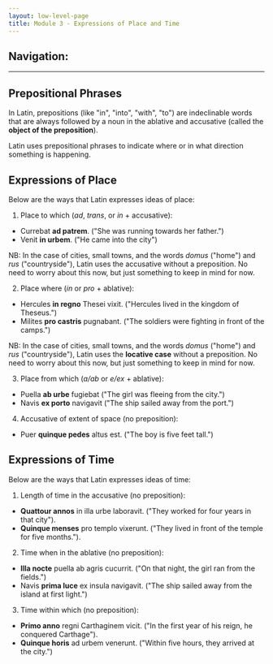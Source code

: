 ```yaml
---
layout: low-level-page
title: Module 3 - Expressions of Place and Time
---
```


## Navigation:

***

## Prepositional Phrases

In Latin, prepositions (like "in", "into", "with", "to") are indeclinable words that are always followed by a noun in the ablative and accusative (called the **object of the preposition**).

Latin uses prepositional phrases to indicate where or in what direction something is happening.

## Expressions of Place

Below are the ways that Latin expresses ideas of place:

1) Place to which (*ad*, *trans*, or *in* + accusative):
 - Currebat **ad patrem**. ("She was running towards her father.")
 - Venit **in urbem**. ("He came into the city")

NB: In the case of cities, small towns, and the words *domus* ("home") and *rus* ("countryside"), Latin uses the accusative without a preposition. No need to worry about this now, but just something to keep in mind for now.

2) Place where (*in* or *pro* + ablative):
* Hercules **in regno** Thesei vixit. ("Hercules lived in the kingdom of Theseus.")
* Milites **pro castris** pugnabant. ("The soldiers were fighting in front of the camps.")

NB: In the case of cities, small towns, and the words *domus* ("home") and *rus* ("countryside"), Latin uses the **locative case** without a preposition. No need to worry about this now, but just something to keep in mind for now.

3) Place from which (*a/ab* or *e/ex* + ablative):
* Puella **ab urbe** fugiebat ("The girl was fleeing from the city.")
* Navis **ex porto** navigavit ("The ship sailed away from the port.")

4) Accusative of extent of space (no preposition):
* Puer **quinque pedes** altus est. ("The boy is five feet tall.")

## Expressions of Time

Below are the ways that Latin expresses ideas of time:

1) Length of time in the accusative (no preposition):
* **Quattour annos** in illa urbe laboravit. ("They worked for four years in that city").
* **Quinque menses** pro templo vixerunt. ("They lived in front of the temple for five months.").

2) Time when in the ablative (no preposition):
* **Illa nocte** puella ab agris cucurrit. ("On that night, the girl ran from the fields.")
* Navis **prima luce** ex insula navigavit. ("The ship sailed away from the island at first light.")

3) Time within which (no preposition):
* **Primo anno** regni Carthaginem vicit. ("In the first year of his reign, he conquered Carthage").
* **Quinque horis** ad urbem venerunt. ("Within five hours, they arrived at the city.")
